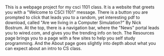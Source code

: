 This is a webpage project for my csci 1101 class. It is a website that greets you with a "Welcome to CSCI 1101" message. There is a button you are prompted to click that leads you to a random,
yet interesting pdf to download, called "Are we living in a Computer Simulation?" By Nick Bostrum.
At the top, there is a navigation bar, where the "News" portal leads you to wired.com, and gives 
you the trending info on tech. The Resources page brings you to a page with a few sites to help you
self study programming. And the About page goes slightly into depth about what you can expect about
an intro to CS class.

